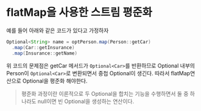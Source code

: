 # flatMap을 사용한 스트림 평준화

예를 들어 아래와 같은 코드가 있다고 가정하자

```java
Optional<String> name = optPerson.map(Person::getCar)
  .map(Car::getInsurance)
  .map(Insurance::getName)
```

위 코드의 문제점은 getCar 메서드가 `Optional<Car>`를 반환하므로 Optional 내부의 Person이 `Optional<Car>`로 변환되면서
중첩 Optional이 생긴다. 따라서 flatMap연산으로 Optional을 평준화 해야한다.

> 평준화 과정이란 이론적으로 두 Optional을 합치는 기능을 수행하면서 둘 중 하나라도 null이면 빈 Optional을 생성하는 연산이다.

```java
